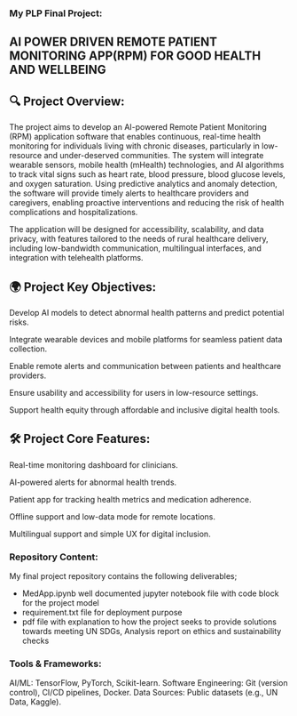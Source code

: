 ### My PLP Final Project:
## AI POWER DRIVEN REMOTE PATIENT MONITORING APP(RPM) FOR GOOD HEALTH AND WELLBEING

## 🔍 Project Overview:
The project aims to develop an AI-powered Remote Patient Monitoring (RPM) application software that enables continuous, real-time health monitoring for individuals living with chronic diseases, particularly in low-resource and under-deserved communities. The system will integrate wearable sensors, mobile health (mHealth) technologies, and AI algorithms to track vital signs such as heart rate, blood pressure, blood glucose levels, and oxygen saturation. Using predictive analytics and anomaly detection, the software will provide timely alerts to healthcare providers and caregivers, enabling proactive interventions and reducing the risk of health complications and hospitalizations.

The application will be designed for accessibility, scalability, and data privacy, with features tailored to the needs of rural healthcare delivery, including low-bandwidth communication, multilingual interfaces, and integration with telehealth platforms.


## 🌍 Project Key Objectives:

Develop AI models to detect abnormal health patterns and predict potential risks.

Integrate wearable devices and mobile platforms for seamless patient data collection.

Enable remote alerts and communication between patients and healthcare providers.

Ensure usability and accessibility for users in low-resource settings.

Support health equity through affordable and inclusive digital health tools.


## 🛠️ Project Core Features:

Real-time monitoring dashboard for clinicians.

AI-powered alerts for abnormal health trends.

Patient app for tracking health metrics and medication adherence.

Offline support and low-data mode for remote locations.

Multilingual support and simple UX for digital inclusion.

### Repository Content:
My final project repository contains the following deliverables;
- MedApp.ipynb well documented jupyter notebook file with code block for the project model
- requirement.txt file for deployment purpose
- pdf file with explanation to how the project seeks to provide solutions towards meeting UN SDGs, Analysis report on ethics and sustainability checks

### Tools & Frameworks:
AI/ML: TensorFlow, PyTorch, Scikit-learn.
Software Engineering: Git (version control), CI/CD pipelines, Docker.
Data Sources:
Public datasets (e.g., UN Data, Kaggle).













